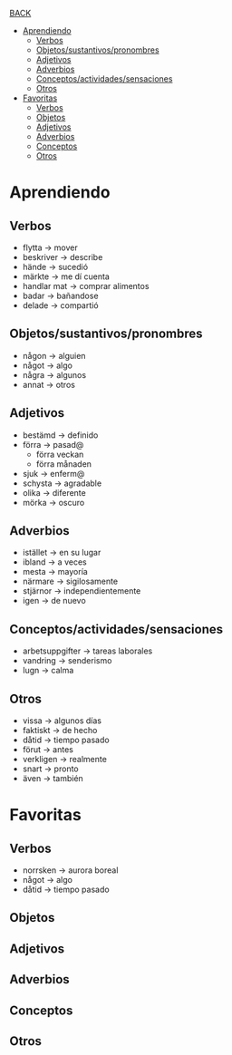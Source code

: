 [BACK](./VOCABULARY.md)

- [Aprendiendo](#aprendiendo)
  - [Verbos](#verbos)
  - [Objetos/sustantivos/pronombres](#objetossustantivospronombres)
  - [Adjetivos](#adjetivos)
  - [Adverbios](#adverbios)
  - [Conceptos/actividades/sensaciones](#conceptosactividadessensaciones)
  - [Otros](#otros)
- [Favoritas](#favoritas)
  - [Verbos](#verbos-1)
  - [Objetos](#objetos)
  - [Adjetivos](#adjetivos-1)
  - [Adverbios](#adverbios-1)
  - [Conceptos](#conceptos)
  - [Otros](#otros-1)

# Aprendiendo

## Verbos

- flytta -> mover
- beskriver -> describe
- hände -> sucedió
- märkte -> me dí cuenta
- handlar mat -> comprar alimentos
- badar -> bañandose
- delade -> compartió

## Objetos/sustantivos/pronombres

- någon -> alguien 
- något -> algo
- några -> algunos
- annat -> otros

## Adjetivos

- bestämd -> definido
- förra -> pasad@
  - förra veckan
  - förra månaden
- sjuk -> enferm@
- schysta -> agradable 
- olika -> diferente
- mörka -> oscuro

## Adverbios

- istället -> en su lugar
- ibland -> a veces
- mesta -> mayoría
- närmare -> sigilosamente
- stjärnor -> independientemente
- igen -> de nuevo

## Conceptos/actividades/sensaciones

- arbetsuppgifter -> tareas laborales
- vandring -> senderismo
- lugn -> calma

## Otros

- vissa -> algunos días
- faktiskt -> de hecho 
- dåtid -> tiempo pasado
- förut -> antes
- verkligen -> realmente
- snart -> pronto
- även -> también


# Favoritas

## Verbos
- norrsken -> aurora boreal
- något -> algo
- dåtid -> tiempo pasado

## Objetos

## Adjetivos

## Adverbios

## Conceptos

## Otros

